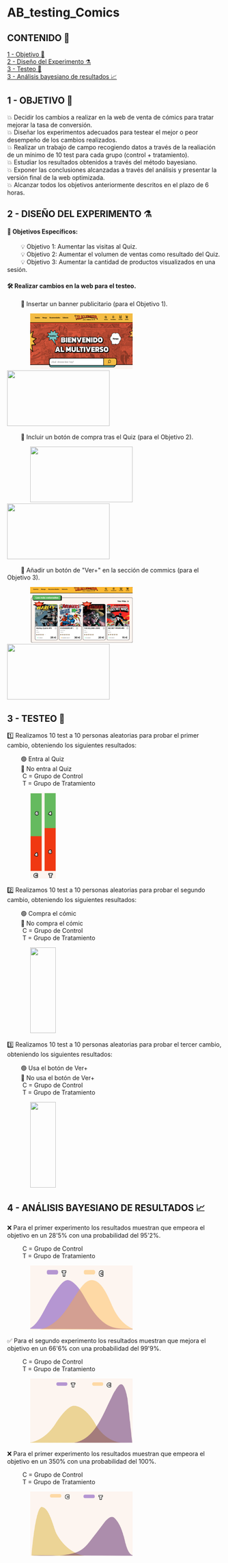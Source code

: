 # AB_testing_Comics
## CONTENIDO 📑
[1 - Objetivo 🎯](#O)<br />
[2 - Diseño del Experimento ⚗️](#DE) <br />
[3 - Testeo 🔎](#TE) <br />
[3 - Análisis bayesiano de resultados 📈](#BY) <br />
 
## 1 - OBJETIVO 🎯<a name="O"/>   
💥 Decidir los cambios a realizar en la web de venta de cómics para tratar mejorar la tasa de conversión. <br />
💥 Diseñar los experimentos adecuados para testear el mejor o peor desempeño de los cambios realizados. <br />
💥 Realizar un trabajo de campo recogiendo datos a través de la realiación de un mínimo de 10 test para cada grupo (control + tratamiento). <br />
💥 Estudiar los resultados obtenidos a través del método bayesiano. <br />
💥 Exponer las conclusiones alcanzadas a través del análisis y presentar la versión final de la web optimizada. <br />
💥 Alcanzar todos los objetivos anteriormente descritos en el plazo de 6 horas. <br />

## 2 - DISEÑO DEL EXPERIMENTO ⚗️ <a name="DE"/> 
#### 🥅 Objetivos Específicos: <br />
&emsp; &emsp;💡 Objetivo 1: Aumentar las visitas al Quiz. <br />
&emsp; &emsp;💡 Objetivo 2: Aumentar el volumen de ventas como resultado del Quiz. <br />
&emsp; &emsp;💡 Objetivo 3: Aumentar la cantidad de productos visualizados en una sesión. <br />

#### 🛠️ Realizar cambios en la web para el testeo.
&emsp; &emsp;🧩 Insertar un banner publicitario (para el Objetivo 1). <br />

&emsp; &emsp; &emsp; <img src="https://github.com/AdrianCiges/AB_testing_Comics/blob/main/img/version_inicial.png" width="240" height="130">
<img src="https://github.com/AdrianCiges/AB_testing_Comics/blob/main/img/versi%C3%B3n_1.png" width="240" height="130">

&emsp; &emsp;🧩 Incluir un botón de compra tras el Quiz (para el Objetivo 2). <br />

&emsp; &emsp; &emsp; <img src="https://github.com/AdrianCiges/AB_testing_Comics/blob/main/img/versi%C3%B3n_inicial_compra.png" width="240" height="130">
<img src="https://github.com/AdrianCiges/AB_testing_Comics/blob/main/img/versi%C3%B3n_2.png" width="240" height="130">

&emsp; &emsp;🧩 Añadir un botón de "Ver+" en la sección de commics (para el Objetivo 3). <br />

&emsp; &emsp; &emsp; <img src="https://github.com/AdrianCiges/AB_testing_Comics/blob/main/img/version_inicial_comics.png" width="240" height="130">
<img src="https://github.com/AdrianCiges/AB_testing_Comics/blob/main/img/versi%C3%B3n_3.png" width="240" height="130">

## 3 - TESTEO 🔎 <a name="TE"/> 
1️⃣ Realizamos 10 test a 10 personas aleatorias para probar el primer cambio, obteniendo los siguientes resultados: <br />

&emsp; &emsp;🟢 Entra al Quiz <br />
&emsp; &emsp;🔴 No entra al Quiz <br />
&emsp; &emsp; C = Grupo de Control <br />
&emsp; &emsp; T = Grupo de Tratamiento <br />

&emsp; &emsp; &emsp; <img src="https://github.com/AdrianCiges/AB_testing_Comics/blob/main/img/resultados_test1.png" width="60" height="200"> <br />

2️⃣ Realizamos 10 test a 10 personas aleatorias para probar el segundo cambio, obteniendo los siguientes resultados: <br />

&emsp; &emsp;🟢 Compra el cómic <br />
&emsp; &emsp;🔴 No compra el cómic <br />
&emsp; &emsp; C = Grupo de Control <br />
&emsp; &emsp; T = Grupo de Tratamiento <br />

&emsp; &emsp; &emsp; <img src="https://user-images.githubusercontent.com/109532909/204788057-6480f2b1-7779-489e-888f-a625c155b580.png" width="60" height="200"> <br />

3️⃣ Realizamos 10 test a 10 personas aleatorias para probar el tercer cambio, obteniendo los siguientes resultados: <br />

&emsp; &emsp;🟢 Usa el botón de Ver+ <br />
&emsp; &emsp;🔴 No usa el botón de Ver+ <br />
&emsp; &emsp; C = Grupo de Control <br />
&emsp; &emsp; T = Grupo de Tratamiento <br />

&emsp; &emsp; &emsp; <img src="https://user-images.githubusercontent.com/109532909/204788748-5a3f0082-c2fb-4668-a1ea-2a76858ae2b4.png" width="60" height="200"> <br />

## 4 - ANÁLISIS BAYESIANO DE RESULTADOS 📈 <a name="BY"/> 
❌ Para el primer experimento los resultados muestran que empeora el objetivo en un 28'5% con una probabilidad del 95'2%. <br />

&emsp; &emsp; C = Grupo de Control <br />
&emsp; &emsp; T = Grupo de Tratamiento <br />

&emsp; &emsp; &emsp; <img src="https://github.com/AdrianCiges/AB_testing_Comics/blob/main/img/campanas_test1.png" width="240" height="150"> <br />

✅ Para el segundo experimento los resultados muestran que mejora el objetivo en un 66'6% con una probabilidad del 99'9%. <br />

&emsp; &emsp; C = Grupo de Control <br />
&emsp; &emsp; T = Grupo de Tratamiento <br />

&emsp; &emsp; &emsp; <img src="https://github.com/AdrianCiges/AB_testing_Comics/blob/main/img/campanas_test2.png" width="240" height="150"> <br />

❌ Para el primer experimento los resultados muestran que empeora el objetivo en un 350% con una probabilidad del 100%. <br />

&emsp; &emsp; C = Grupo de Control <br />
&emsp; &emsp; T = Grupo de Tratamiento <br />

&emsp; &emsp; &emsp; <img src="https://github.com/AdrianCiges/AB_testing_Comics/blob/main/img/campanas_test3.png" width="240" height="150"> <br />
